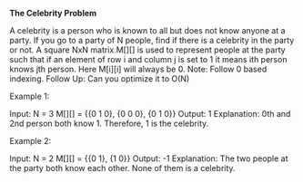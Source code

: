 **The Celebrity Problem**

A celebrity is a person who is known to all but does not know anyone at a party. If you go to a party of N people, find if there is a celebrity in the party or not.
A square NxN matrix M[][] is used to represent people at the party such that if an element of row i and column j  is set to 1 it means ith person knows jth person. Here M[i][i] will always be 0.
Note: Follow 0 based indexing.
Follow Up: Can you optimize it to O(N)
 

Example 1:

Input:
N = 3
M[][] = {{0 1 0},
         {0 0 0}, 
         {0 1 0}}
Output: 1
Explanation: 0th and 2nd person both
know 1. Therefore, 1 is the celebrity. 

Example 2:

Input:
N = 2
M[][] = {{0 1},
         {1 0}}
Output: -1
Explanation: The two people at the party both
know each other. None of them is a celebrity.
